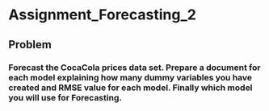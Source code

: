# Assignment_Forecasting_2

## Problem

### Forecast the CocaCola prices data set. Prepare a document for each model explaining how many dummy variables you have created and RMSE value for each model. Finally which model you will use for Forecasting.
